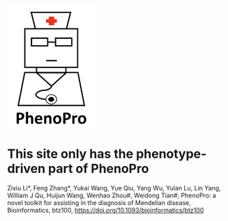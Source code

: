 <img src="https://github.com/jumphone/PhenoPro/blob/master/IMG/LOGO.png?raw=true" width="200">

# This site only has the phenotype-driven part of PhenoPro

Zixiu Li*, Feng Zhang*, Yukai Wang, Yue Qiu, Yang Wu, Yulan Lu, Lin Yang, William J Qu, Huijun Wang, Wenhao Zhou#, Weidong Tian#; PhenoPro: a novel toolkit for assisting in the diagnosis of Mendelian disease, Bioinformatics, btz100, https://doi.org/10.1093/bioinformatics/btz100


